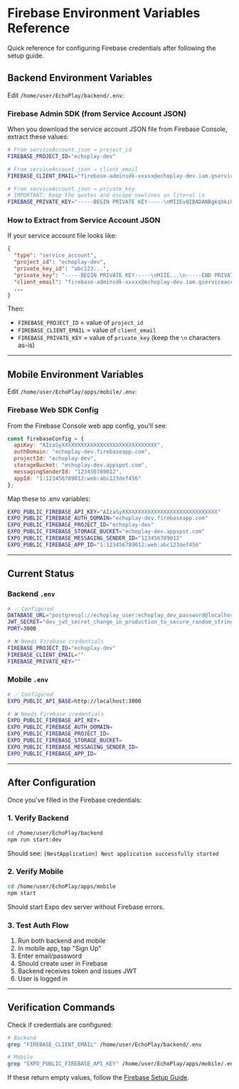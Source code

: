 # Firebase Environment Variables Reference

Quick reference for configuring Firebase credentials after following the setup guide.

## Backend Environment Variables

Edit `/home/user/EchoPlay/backend/.env`:

### Firebase Admin SDK (from Service Account JSON)

When you download the service account JSON file from Firebase Console, extract these values:

```bash
# From serviceAccount.json → project_id
FIREBASE_PROJECT_ID="echoplay-dev"

# From serviceAccount.json → client_email
FIREBASE_CLIENT_EMAIL="firebase-adminsdk-xxxxx@echoplay-dev.iam.gserviceaccount.com"

# From serviceAccount.json → private_key
# IMPORTANT: Keep the quotes and escape newlines as literal \n
FIREBASE_PRIVATE_KEY="-----BEGIN PRIVATE KEY-----\nMIIEvQIBADANBgkqhkiG9w0BAQE...\n-----END PRIVATE KEY-----\n"
```

### How to Extract from Service Account JSON

If your service account file looks like:
```json
{
  "type": "service_account",
  "project_id": "echoplay-dev",
  "private_key_id": "abc123...",
  "private_key": "-----BEGIN PRIVATE KEY-----\nMIIE...\n-----END PRIVATE KEY-----\n",
  "client_email": "firebase-adminsdk-xxxxx@echoplay-dev.iam.gserviceaccount.com",
  ...
}
```

Then:
- `FIREBASE_PROJECT_ID` = value of `project_id`
- `FIREBASE_CLIENT_EMAIL` = value of `client_email`
- `FIREBASE_PRIVATE_KEY` = value of `private_key` (keep the `\n` characters as-is)

---

## Mobile Environment Variables

Edit `/home/user/EchoPlay/apps/mobile/.env`:

### Firebase Web SDK Config

From the Firebase Console web app config, you'll see:

```javascript
const firebaseConfig = {
  apiKey: "AIzaSyXXXXXXXXXXXXXXXXXXXXXXXXXXXXXX",
  authDomain: "echoplay-dev.firebaseapp.com",
  projectId: "echoplay-dev",
  storageBucket: "echoplay-dev.appspot.com",
  messagingSenderId: "123456789012",
  appId: "1:123456789012:web:abc123def456"
};
```

Map these to .env variables:

```bash
EXPO_PUBLIC_FIREBASE_API_KEY="AIzaSyXXXXXXXXXXXXXXXXXXXXXXXXXXXXXX"
EXPO_PUBLIC_FIREBASE_AUTH_DOMAIN="echoplay-dev.firebaseapp.com"
EXPO_PUBLIC_FIREBASE_PROJECT_ID="echoplay-dev"
EXPO_PUBLIC_FIREBASE_STORAGE_BUCKET="echoplay-dev.appspot.com"
EXPO_PUBLIC_FIREBASE_MESSAGING_SENDER_ID="123456789012"
EXPO_PUBLIC_FIREBASE_APP_ID="1:123456789012:web:abc123def456"
```

---

## Current Status

### Backend `.env`
```bash
# ✅ Configured
DATABASE_URL="postgresql://echoplay_user:echoplay_dev_password@localhost:5432/echoplay?schema=public"
JWT_SECRET="dev_jwt_secret_change_in_production_to_secure_random_string"
PORT=3000

# ❌ Needs Firebase credentials
FIREBASE_PROJECT_ID="echoplay-dev"
FIREBASE_CLIENT_EMAIL=""
FIREBASE_PRIVATE_KEY=""
```

### Mobile `.env`
```bash
# ✅ Configured
EXPO_PUBLIC_API_BASE=http://localhost:3000

# ❌ Needs Firebase credentials
EXPO_PUBLIC_FIREBASE_API_KEY=
EXPO_PUBLIC_FIREBASE_AUTH_DOMAIN=
EXPO_PUBLIC_FIREBASE_PROJECT_ID=
EXPO_PUBLIC_FIREBASE_STORAGE_BUCKET=
EXPO_PUBLIC_FIREBASE_MESSAGING_SENDER_ID=
EXPO_PUBLIC_FIREBASE_APP_ID=
```

---

## After Configuration

Once you've filled in the Firebase credentials:

### 1. Verify Backend
```bash
cd /home/user/EchoPlay/backend
npm run start:dev
```

Should see: `[NestApplication] Nest application successfully started`

### 2. Verify Mobile
```bash
cd /home/user/EchoPlay/apps/mobile
npm start
```

Should start Expo dev server without Firebase errors.

### 3. Test Auth Flow
1. Run both backend and mobile
2. In mobile app, tap "Sign Up"
3. Enter email/password
4. Should create user in Firebase
5. Backend receives token and issues JWT
6. User is logged in

---

## Verification Commands

Check if credentials are configured:

```bash
# Backend
grep "FIREBASE_CLIENT_EMAIL" /home/user/EchoPlay/backend/.env

# Mobile
grep "EXPO_PUBLIC_FIREBASE_API_KEY" /home/user/EchoPlay/apps/mobile/.env
```

If these return empty values, follow the [Firebase Setup Guide](./FIREBASE_SETUP.md).
